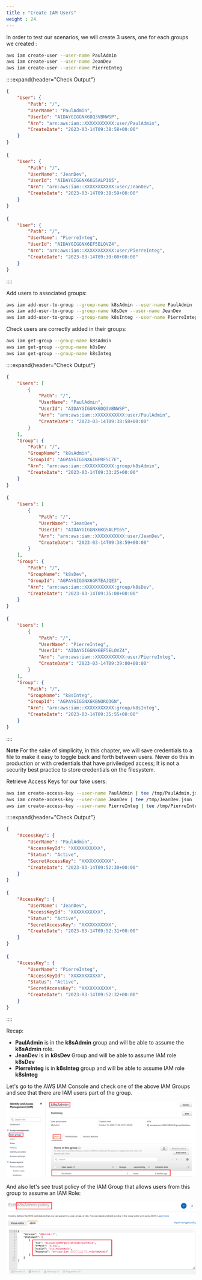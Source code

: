 ```yaml
---
title : "Create IAM Users"
weight : 24
---
```


In order to test our scenarios, we will create 3 users, one for each groups we created :

```bash
aws iam create-user --user-name PaulAdmin
aws iam create-user --user-name JeanDev
aws iam create-user --user-name PierreInteg
```

::::expand{header="Check Output"}
```json
{
    "User": {
        "Path": "/",
        "UserName": "PaulAdmin",
        "UserId": "AIDAYGIGGNX6DQ3VBNWSP",
        "Arn": "arn:aws:iam::XXXXXXXXXXX:user/PaulAdmin",
        "CreateDate": "2023-03-14T09:38:58+00:00"
    }
}

{
    "User": {
        "Path": "/",
        "UserName": "JeanDev",
        "UserId": "AIDAYGIGGNX6KG5ALPI65",
        "Arn": "arn:aws:iam::XXXXXXXXXXX:user/JeanDev",
        "CreateDate": "2023-03-14T09:38:59+00:00"
    }
}

{
    "User": {
        "Path": "/",
        "UserName": "PierreInteg",
        "UserId": "AIDAYGIGGNX6EF5ELOVZ4",
        "Arn": "arn:aws:iam::XXXXXXXXXXX:user/PierreInteg",
        "CreateDate": "2023-03-14T09:39:00+00:00"
    }
}

```
::::


Add users to associated groups:

```bash
aws iam add-user-to-group --group-name k8sAdmin --user-name PaulAdmin
aws iam add-user-to-group --group-name k8sDev --user-name JeanDev
aws iam add-user-to-group --group-name k8sInteg --user-name PierreInteg
```

Check users are correctly added in their groups:

```bash
aws iam get-group --group-name k8sAdmin
aws iam get-group --group-name k8sDev
aws iam get-group --group-name k8sInteg
```

::::expand{header="Check Output"}
```json
{
    "Users": [
        {
            "Path": "/",
            "UserName": "PaulAdmin",
            "UserId": "AIDAYGIGGNX6DQ3VBNWSP",
            "Arn": "arn:aws:iam::XXXXXXXXXXX:user/PaulAdmin",
            "CreateDate": "2023-03-14T09:38:58+00:00"
        }
    ],
    "Group": {
        "Path": "/",
        "GroupName": "k8sAdmin",
        "GroupId": "AGPAYGIGGNX6INPRF5C7E",
        "Arn": "arn:aws:iam::XXXXXXXXXXX:group/k8sAdmin",
        "CreateDate": "2023-03-14T09:33:25+00:00"
    }
}

{
    "Users": [
        {
            "Path": "/",
            "UserName": "JeanDev",
            "UserId": "AIDAYGIGGNX6KG5ALPI65",
            "Arn": "arn:aws:iam::XXXXXXXXXXX:user/JeanDev",
            "CreateDate": "2023-03-14T09:38:59+00:00"
        }
    ],
    "Group": {
        "Path": "/",
        "GroupName": "k8sDev",
        "GroupId": "AGPAYGIGGNX6GRTEAJQE3",
        "Arn": "arn:aws:iam::XXXXXXXXXXX:group/k8sDev",
        "CreateDate": "2023-03-14T09:35:00+00:00"
    }
}

{
    "Users": [
        {
            "Path": "/",
            "UserName": "PierreInteg",
            "UserId": "AIDAYGIGGNX6EF5ELOVZ4",
            "Arn": "arn:aws:iam::XXXXXXXXXXX:user/PierreInteg",
            "CreateDate": "2023-03-14T09:39:00+00:00"
        }
    ],
    "Group": {
        "Path": "/",
        "GroupName": "k8sInteg",
        "GroupId": "AGPAYGIGGNX6KBNORQ3GN",
        "Arn": "arn:aws:iam::XXXXXXXXXXX:group/k8sInteg",
        "CreateDate": "2023-03-14T09:35:55+00:00"
    }
}
```
::::


**Note** For the sake of simplicity, in this chapter, we will save credentials to a file to make it easy to toggle back and forth between users. Never do this in production or with credentials that have priviledged access; It is not a security best practice to store credentials on the filesystem.

Retrieve Access Keys for our fake users:

```bash
aws iam create-access-key --user-name PaulAdmin | tee /tmp/PaulAdmin.json
aws iam create-access-key --user-name JeanDev | tee /tmp/JeanDev.json
aws iam create-access-key --user-name PierreInteg | tee /tmp/PierreInteg.json
```

::::expand{header="Check Output"}
```json
{
    "AccessKey": {
        "UserName": "PaulAdmin",
        "AccessKeyId": "XXXXXXXXXXX",
        "Status": "Active",
        "SecretAccessKey": "XXXXXXXXXXX",
        "CreateDate": "2023-03-14T09:52:30+00:00"
    }
}

{
    "AccessKey": {
        "UserName": "JeanDev",
        "AccessKeyId": "XXXXXXXXXXX",
        "Status": "Active",
        "SecretAccessKey": "XXXXXXXXXXX",
        "CreateDate": "2023-03-14T09:52:31+00:00"
    }
}

{
    "AccessKey": {
        "UserName": "PierreInteg",
        "AccessKeyId": "XXXXXXXXXXX",
        "Status": "Active",
        "SecretAccessKey": "XXXXXXXXXXX",
        "CreateDate": "2023-03-14T09:52:32+00:00"
    }
}
```
::::


Recap:

-   **PaulAdmin** is in the **k8sAdmin** group and will be able to assume the **k8sAdmin** role.
-   **JeanDev** is in **k8sDev** Group and will be able to assume IAM role **k8sDev**
-   **PierreInteg** is in **k8sInteg** group and will be able to assume IAM role **k8sInteg**


Let's go to the AWS IAM Console and check one of the above IAM Groups and see that there are IAM users part of the group.

![IAM-group-users](/static/images/iam/iam-role-rbac/IAM-group-users.png)


And also let's see trust policy of the IAM Group that allows users from this group to assume an IAM Role:

![IAM-group-trust-policy](/static/images/iam/iam-role-rbac/IAM-group-trust-policy.png)